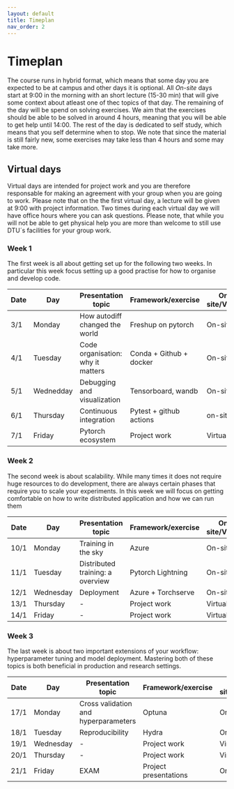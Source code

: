 ```yaml
---
layout: default
title: Timeplan
nav_order: 2
---
```


# Timeplan

The course runs in hybrid format, which means that some day you are expected to be at campus and other days
it is optional. All *On-site* days start at 9:00 in the morning with an short lecture (15-30 min) that will 
give some context about atleast one of thec topics of that day. The remaining of the day will be spend on 
solving exercises. We aim that the exercises should be able to be solved in around 4 hours, meaning that 
you will be able to get help until 14:00. The rest of the day is dedicated to self study, which means that 
you self determine when to stop. We note that since the material is still fairly new, some exercises may
take less than 4 hours and some may take more.

## Virtual days

Virtual days are intended for project work and you are therefore responsable for making an agreement with 
your group when you are going to work. Please note that on the the first virtual day, a lecture will be given 
at 9:00 with project information. Two times during each virtual day we will have office hours where you can 
ask questions. Please note, that while you will not be able to get physical help you are more than welcome 
to still use DTU´s facilities for your group work.

### Week 1

The first week is all about getting set up for the following two weeks. In particular this week focus setting
up a good practise for how to organise and develop code.

Date | Day       |  Presentation topic                 | Framework/exercise       | On-site/Virtual
-----|-----------|-------------------------------------|--------------------------|--------------------
3/1  | Monday    | How autodiff changed the world      | Freshup on pytorch       | On-site
4/1  | Tuesday   | Code organisation: why it matters   | Conda + Github + docker  | On-site
5/1  | Wednedday | Debugging and visualization         | Tensorboard, wandb       | On-site
6/1  | Thursday  | Continuous integration              | Pytest + github actions  | on-site
7/1  | Friday    | Pytorch ecosystem                   | Project work             | Virtual

### Week 2

The second week is about scalability. While many times it does not require huge resources to do development,
there are always certain phases that require you to scale your experiments. In this week we will focus on 
getting comfortable on how to write distributed application and how we can run them

Date | Day       | Presentation topic                   | Framework/exercise      | On-site/Virtual
-----|-----------|--------------------------------------|-------------------------|-------------------
10/1 | Monday    | Training in the sky                  | Azure                   | On-site
11/1 | Tuesday   | Distributed training: a overview     | Pytorch Lightning       | On-site
12/1 | Wednesday | Deployment                           | Azure + Torchserve      | On-site
13/1 | Thursday  | -                                    | Project work            | Virtual
14/1 | Friday    | -                                    | Project work            | Virtual

### Week 3

The last week is about two important extensions of your workflow: hyperparameter tuning and model
deployment. Mastering both of these topics is both beneficial in production and research settings.

Date | Day       | Presentation topic                   | Framework/exercise    | On-site/Virtual
-----|-----------|--------------------------------------|-----------------------|---------------------
17/1 | Monday    | Cross validation and hyperparameters | Optuna                | On-site
18/1 | Tuesday   | Reproducibility                      | Hydra                 | On-site
19/1 | Wednesday | -                                    | Project work          | Virtual
20/1 | Thursday  | -                                    | Project work          | Virtual
21/1 | Friday    | EXAM                                 | Project presentations | On-site
